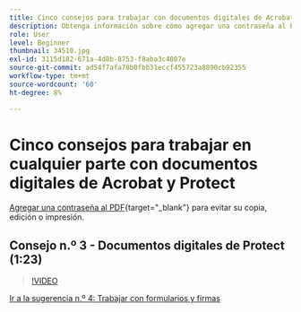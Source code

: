 ```yaml
---
title: Cinco consejos para trabajar con documentos digitales de Acrobat y Protect desde cualquier lugar
description: Obtenga información sobre cómo agregar una contraseña al PDF para evitar que se copie, edite o imprima
role: User
level: Beginner
thumbnail: 34510.jpg
exl-id: 3115d182-671a-4d8b-8753-f8aba3c4807e
source-git-commit: ad54f7afa78b0fbb31eccf455723a8890cb92355
workflow-type: tm+mt
source-wordcount: '60'
ht-degree: 8%

---
```


# Cinco consejos para trabajar en cualquier parte con documentos digitales de Acrobat y Protect

[Agregar una contraseña al PDF](https://www.adobe.com/es/acrobat/online/password-protect-pdf.html){target="_blank"}  para evitar su copia, edición o impresión.

## Consejo n.º 3 - Documentos digitales de Protect (1:23)

>[!VIDEO](https://video.tv.adobe.com/v/34510?quality=12&learn=on&hidetitle=true)

[Ir a la sugerencia n.º 4: Trabajar con formularios y firmas](work-with-forms-and-signatures.md)